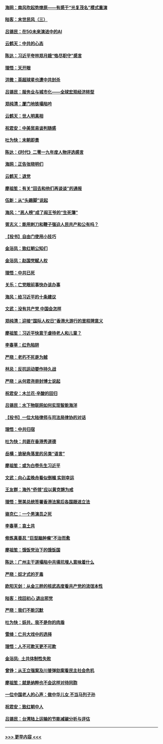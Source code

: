 #### [海网：南风吹起势燎原——有感于“光复茂名”模式重演](../pages/nsc993/n11732308.md?t=12192122) 
#### [陆客：末世民风（三）](../pages/nsc993/n11732211.md?t=12192122) 
#### [吕锡民：在5G未来演进中的AI](../pages/nsc993/n11730010.md?t=12192122) 
#### [云鹤天：中共的心态](../pages/nsc993/n11729906.md?t=12192122) 
#### [陈达：习近平夸林郑月娥“恪尽职守”感言](../pages/nsc993/n11729881.md?t=12192122) 
#### [理悟：天开眼](../pages/nsc993/n11729699.md?t=12192122) 
#### [洪微：英超球星也遭中共封杀](../pages/nsc993/n11727243.md?t=12192122) 
#### [吕锡民：服务业与城市化——全球宏观经济转型](../pages/nsc993/n11725845.md?t=12192122) 
#### [郑纯清：厦门地铁塌陷吟](../pages/nsc993/n11725813.md?t=12192122) 
#### [云鹤天：世人明真相](../pages/nsc993/n11725621.md?t=12192122) 
#### [祝君安：中美贸易谈判随感](../pages/nsc993/n11725609.md?t=12192122) 
#### [吐为快：末朝即景](../pages/nsc993/n11723365.md?t=12192122) 
#### [陈达：《时代》二零一九年度人物评选感言](../pages/nsc993/n11723337.md?t=12192122) 
#### [海网：正告张晓明们](../pages/nsc993/n11723228.md?t=12192122) 
#### [云鹤天：退党](../pages/nsc993/n11723056.md?t=12192122) 
#### [廖祖笙：有关“回去和他们再谈谈”的通报](../pages/nsc993/n11722442.md?t=12192122) 
#### [伍新：从“头踢脚”说起](../pages/nsc993/n11722429.md?t=12192122) 
#### [海风：“恶人榜”成了阎王爷的“生死簿”](../pages/nsc993/n11722272.md?t=12192122) 
#### [胥志义：能用剌刀和鞭子强迫人民共产和公有吗？](../pages/nsc993/n11720569.md?t=12192122) 
#### [【投书】自由门使用小技巧](../pages/nsc993/n11720180.md?t=12192122) 
#### [金浴凤：致红朝公知们](../pages/nsc993/n11720563.md?t=12192122) 
#### [金浴凤：赵国党赋人权](../pages/nsc993/n11720533.md?t=12192122) 
#### [理悟：中共已死](../pages/nsc993/n11720233.md?t=12192122) 
#### [关乐：亡党眼前事快办该办事](../pages/nsc993/n11719160.md?t=12192122) 
#### [海风：给习近平的十条建议](../pages/nsc993/n11717616.md?t=12192122) 
#### [文武：没有共产党 中国会怎样](../pages/nsc993/n11717584.md?t=12192122) 
#### [郑纯清：迎接“国际人权日”香港大游行的里程牌意义](../pages/nsc993/n11717417.md?t=12192122) 
#### [廖祖笙：习近平快意于虐待老人和儿童？](../pages/nsc993/n11715313.md?t=12192122) 
#### [李春草：红色陷阱](../pages/nsc993/n11715029.md?t=12192122) 
#### [严晓：老朽不死是为贼](../pages/nsc993/n11712910.md?t=12192122) 
#### [林忌：反抗运动要作持久战](../pages/nsc993/n11712623.md?t=12192122) 
#### [严晓：从何君尧册封博士说起](../pages/nsc993/n11712465.md?t=12192122) 
#### [祝君安：木兰花·辛酸的回归](../pages/nsc993/n11712381.md?t=12192122) 
#### [吕锡民：水下物联网如何实现智能海洋](../pages/nsc993/n11711158.md?t=12192122) 
#### [【投书】一位大陆律师与司法局律协的对话](../pages/nsc993/n11709675.md?t=12192122) 
#### [理悟：中共归宿](../pages/nsc993/n11710059.md?t=12192122) 
#### [吐为快：共匪在香港秀道德](../pages/nsc993/n11709979.md?t=12192122) 
#### [岳横：诡秘角落里的另类“语言”](../pages/nsc993/n11709792.md?t=12192122) 
#### [廖祖笙：或为白卷先生习近平](../pages/nsc993/n11708330.md?t=12192122) 
#### [文武：向心孟晚舟看似倒楣 实则幸运](../pages/nsc993/n11708236.md?t=12192122) 
#### [王友群：海外“侨领”应以黄克锵为戒](../pages/nsc993/n11706176.md?t=12192122) 
#### [理悟：贺美总统签署香港法案后各国跟进立法](../pages/nsc993/n11706853.md?t=12192122) 
#### [骆克仁：一个男演员之死](../pages/nsc993/n11706677.md?t=12192122) 
#### [李春草：哀土共](../pages/nsc993/n11706255.md?t=12192122) 
#### [修炼真善忍 “巨型脑肿瘤”不治而愈](../pages/nsc993/n11705340.md?t=12192122) 
#### [廖祖笙：饿饭党治下的饿饭国](../pages/nsc993/n11705085.md?t=12192122) 
#### [陈达：广州主干道塌陷中共填坑埋人意味着什么](../pages/nsc993/n11705046.md?t=12192122) 
#### [严晓：奴才式的歹毒](../pages/nsc993/n11704826.md?t=12192122) 
#### [欧阳天剑：从金三胖的核武态度看共产党的流氓本性](../pages/nsc993/n11702238.md?t=12192122) 
#### [陆客：找回初心 退出邪党](../pages/nsc993/n11702213.md?t=12192122) 
#### [严晓：我们不能沉默](../pages/nsc993/n11702110.md?t=12192122) 
#### [吐为快：妖共，我不是你的肉盾](../pages/nsc993/n11701366.md?t=12192122) 
#### [雪绮：亡共大戏中的选择](../pages/nsc993/n11699922.md?t=12192122) 
#### [理悟：人不可欺天更不可欺](../pages/nsc993/n11699657.md?t=12192122) 
#### [金浴凤:  土共体制性失败](../pages/nsc993/n11699361.md?t=12192122) 
#### [曾铮：从王立强案及川普弹劾案看民主社会危机](../pages/nsc993/n11699318.md?t=12192122) 
#### [廖祖笙：就是纳粹也不会这样对待同胞](../pages/nsc993/n11697658.md?t=12192122) 
#### [一位中国老人的心声：做中华儿女 不当马列子孙](../pages/nsc993/n11697525.md?t=12192122) 
#### [祝君安：致红朝中人](../pages/nsc993/n11697518.md?t=12192122) 
#### [吕锡民：台湾陆上运输的节能减碳分析与评估](../pages/nsc993/n11694983.md?t=12192122) 

----
#### [ >>> 更早内容 <<< ](../indexes/nsc993-earlier.md)
